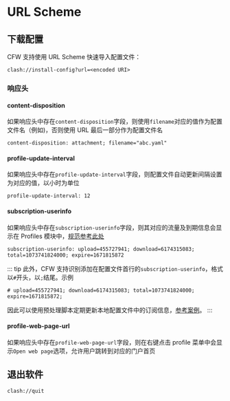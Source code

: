 # URL Scheme

## 下载配置

CFW 支持使用 URL Scheme 快速导入配置文件：

```
clash://install-config?url=<encoded URI>
```

### 响应头

#### content-disposition

如果响应头中存在`content-disposition`字段，则使用`filename`对应的值作为配置文件名（例如)，否则使用 URL 最后一部分作为配置文件名

```
content-disposition: attachment; filename="abc.yaml"
```

#### profile-update-interval

如果响应头中存在`profile-update-interval`字段，则配置文件自动更新间隔设置为对应的值，以小时为单位

```
profile-update-interval: 12
```

#### subscription-userinfo

如果响应头中存在`subscription-userinfo`字段，则其对应的流量及到期信息会显示在 Profiles 模块中，[规范参考此处](https://github.com/crossutility/Quantumult/blob/master/extra-subscription-feature.md)

```
subscription-userinfo: upload=455727941; download=6174315083; total=1073741824000; expire=1671815872
```

::: tip
此外，CFW 支持识别添加在配置文件首行的`subscription-userinfo`，格式以`#`开头，以`;`结尾。示例

```
# upload=455727941; download=6174315083; total=1073741824000; expire=1671815872;
```

因此可以使用预处理脚本定期更新本地配置文件中的订阅信息，[参考案例](https://docs.cfw.lbyczf.com/contents/parser.html#向本地配置文件添加订阅信息)。
:::

#### profile-web-page-url

如果响应头中存在`profile-web-page-url`字段，则在右键点击 profile 菜单中会显示`Open web page`选项，允许用户跳转到对应的门户首页

## 退出软件

```
clash://quit
```
